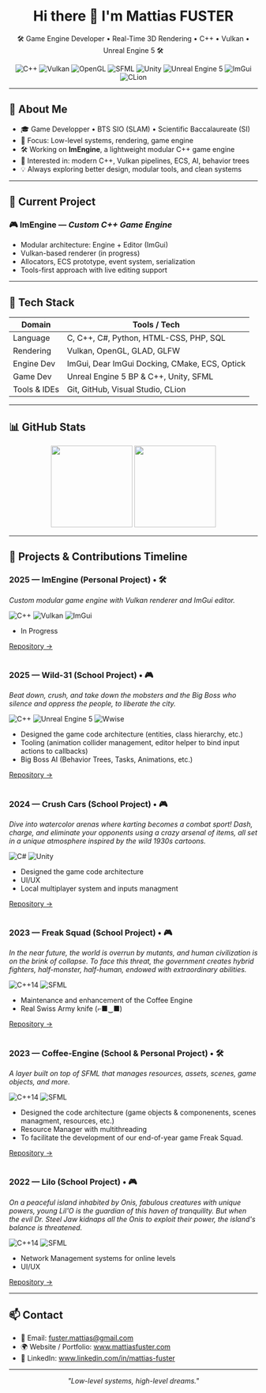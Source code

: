 <h1 align="center">Hi there 👋 I'm Mattias FUSTER</h1>

<p align="center">
  🛠️ Game Engine Developer • Real-Time 3D Rendering • C++ • Vulkan • Unreal Engine 5 🛠️
</p>

<p align="center">
  <img src="https://img.shields.io/badge/C%2B%2B-17%2F20-blue.svg" alt="C++"/>
  <img src="https://img.shields.io/badge/Vulkan-API-red" alt="Vulkan"/>
  <img src="https://img.shields.io/badge/OpenGL-Graphics-green.svg" alt="OpenGL"/>
  <img src="https://img.shields.io/badge/SFML-28a745?style=flat&logo=&logoColor=white" alt="SFML" />
  <img src="https://img.shields.io/badge/Unity-6.1-lightgrey?logo=unity&logoColor=white" alt="Unity" />
  <img src="https://img.shields.io/badge/Unreal%20Engine-5.5-black?logo=unrealengine" alt="Unreal Engine 5"/>
  <img src="https://img.shields.io/badge/ImGui-Docking-yellow" alt="ImGui"/>
  <img src="https://img.shields.io/badge/CLion-IDE-green?logo=jetbrains" alt="CLion"/>
</p>

---

## 🧠 About Me

- 🎓 Game Developper • BTS SIO (SLAM) • Scientific Baccalaureate (SI)
- 🧱 Focus: Low-level systems, rendering, game engine
- 🛠️ Working on **ImEngine**, a lightweight modular C++ game engine
- 🧪 Interested in: modern C++, Vulkan pipelines, ECS, AI, behavior trees
- 💡 Always exploring better design, modular tools, and clean systems

---

## 🔧 Current Project

### 🎮 ImEngine — *Custom C++ Game Engine*
- Modular architecture: Engine + Editor (ImGui)
- Vulkan-based renderer (in progress)
- Allocators, ECS prototype, event system, serialization
- Tools-first approach with live editing support

---

## 🧰 Tech Stack

| Domain            | Tools / Tech                                                                 |
|-------------------|------------------------------------------------------------------------------|
| Language          | C, C++, C#, Python, HTML-CSS, PHP, SQL                                       |
| Rendering         | Vulkan, OpenGL, GLAD, GLFW                                                   |
| Engine Dev        | ImGui, Dear ImGui Docking, CMake, ECS, Optick                                |
| Game Dev          | Unreal Engine 5 BP & C++, Unity, SFML                                        |
| Tools & IDEs      | Git, GitHub, Visual Studio, CLion                                            |

---

## 📊 GitHub Stats

<p align="center">
  <img src="https://github-readme-stats.vercel.app/api?username=mattiasfuster&show_icons=true&theme=tokyonight&count_private=true&hide_title=true" height="165">
  <img src="https://github-readme-stats.vercel.app/api/top-langs/?username=mattiasfuster&layout=compact&theme=tokyonight" height="165">
</p>

---

## 📅 Projects & Contributions Timeline

### 2025 — **ImEngine** (Personal Project) • 🛠️
*Custom modular game engine with Vulkan renderer and ImGui editor.*

<p align="left">
  <img src="https://img.shields.io/badge/C%2B%2B-17%2F20-blue.svg" alt="C++"/>
  <img src="https://img.shields.io/badge/Vulkan-API-red" alt="Vulkan"/>
  <img src="https://img.shields.io/badge/ImGui-Docking-yellow" alt="ImGui"/>
</p>

- In Progress

[Repository →](https://github.com/mattiasfuster/ImEngine)

<h1 align="center"></h1>

### 2025 — **Wild-31** (School Project) • 🎮
*Beat down, crush, and take down the mobsters and the Big Boss who silence and oppress the people, to liberate the city.*

<p align="left">
  <img src="https://img.shields.io/badge/C%2B%2B-17%2F20-blue.svg" alt="C++"/>
  <img src="https://img.shields.io/badge/Unreal%20Engine-5-black?logo=unrealengine" alt="Unreal Engine 5"/>
  <img src="https://img.shields.io/badge/Wwise-sound-orange?logo=https%3A%2F%2Fraw.githubusercontent.com%2Fsomeuser%2Frepo%2Fmain%2Fwwise-logo.svg&logoWidth=20" alt="Wwise"/>
</p>

- Designed the game code architecture (entities, class hierarchy, etc.)
- Tooling (animation collider management, editor helper to bind input actions to callbacks)
- Big Boss AI (Behavior Trees, Tasks, Animations, etc.)

[Repository →](https://github.com/GameAcademy84/Project-Wild)

<h1 align="center"></h1>

### 2024 — **Crush Cars** (School Project) • 🎮
*Dive into watercolor arenas where karting becomes a combat sport! Dash, charge, and eliminate your opponents using a crazy arsenal of items, all set in a unique atmosphere inspired by the wild 1930s cartoons.*

<p align="left">
  <img src="https://img.shields.io/badge/C%23-6f42c1?logo=c-sharp&logoColor=white" alt="C#" />
  <img src="https://img.shields.io/badge/Unity-5-Black?logo=unity&logoColor=white" alt="Unity" />
</p>

- Designed the game code architecture
- UI/UX
- Local multiplayer system and inputs managment

[Repository →](https://github.com/GameAcademy84/CrushCars)

<h1 align="center"></h1>

### 2023 — **Freak Squad** (School Project) • 🎮
*In the near future, the world is overrun by mutants, and human civilization is on the brink of collapse.
To face this threat, the government creates hybrid fighters, half-monster, half-human, endowed with extraordinary abilities.*

<p align="left">
  <img src="https://img.shields.io/badge/C%2B%2B-14-blue" alt="C++14" />
  <img src="https://img.shields.io/badge/SFML-28a745?style=flat&logo=&logoColor=white" alt="SFML" />
</p>

- Maintenance and enhancement of the Coffee Engine
- Real Swiss Army knife (⌐■‿■)

[Repository →](https://github.com/GameAcademy84/Freak_Squad)

<h1 align="center"></h1>

### 2023 — **Coffee-Engine** (School & Personal Project) • 🛠️
*A layer built on top of SFML that manages resources, assets, scenes, game objects, and more.*

<p align="left">
  <img src="https://img.shields.io/badge/C%2B%2B-14-blue" alt="C++14" />
  <img src="https://img.shields.io/badge/SFML-28a745?style=flat&logo=&logoColor=white" alt="SFML" />
</p>

- Designed the code architecture (game objects & componenents, scenes managment, resources, etc.)
- Resource Manager with multithreading
- To facilitate the development of our end-of-year game Freak Squad.

[Repository →](https://github.com/GameAcademy84/Coffee_Engine)

<h1 align="center"></h1>

### 2022 — **Lilo** (School Project) • 🎮
*On a peaceful island inhabited by Onis, fabulous creatures with unique powers, young Lil'O is the guardian of this haven of tranquility.
But when the evil Dr. Steel Jaw kidnaps all the Onis to exploit their power, the island's balance is threatened.*

<p align="left">
  <img src="https://img.shields.io/badge/C%2B%2B-14-blue" alt="C++14" />
  <img src="https://img.shields.io/badge/SFML-28a745?style=flat&logo=&logoColor=white" alt="SFML" />
</p>

- Network Management systems for online levels
- UI/UX

[Repository →](https://github.com/GameAcademy84/Lilo_Project)

---

## 📫 Contact

- 📧 Email: fuster.mattias@gmail.com
- 🌍 Website / Portfolio: www.mattiasfuster.com
- 💼 LinkedIn: www.linkedin.com/in/mattias-fuster

---

<p align="center">
  <i>"Low-level systems, high-level dreams."</i>
</p>
